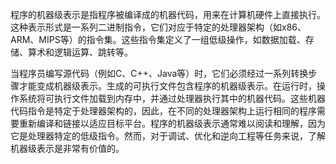 程序的机器级表示是指程序被编译成的机器代码，用来在计算机硬件上直接执行。这种表示形式是一系列二进制指令，它们对应于特定的处理器架构（如x86、ARM、MIPS等）的指令集。这些指令集定义了一组低级操作，如数据加载、存储、算术和逻辑运算、跳转等。

当程序员编写源代码（例如C、C++、Java等）时，它们必须经过一系列转换步骤才能变成机器级表示。生成的可执行文件包含程序的机器级表示。在运行时，操作系统将可执行文件加载到内存中，并通过处理器执行其中的机器代码。这些机器代码指令是特定于处理器架构的，因此，在不同的处理器架构上运行相同的程序需要重新编译和链接以适应目标平台。程序的机器级表示通常难以阅读和理解，因为它是处理器特定的低级指令。然而，对于调试、优化和逆向工程等任务来说，了解机器级表示是非常有价值的。